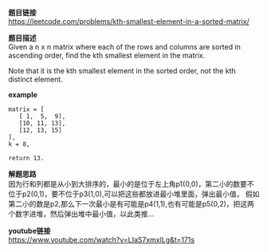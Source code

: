 **题目链接**  
https://leetcode.com/problems/kth-smallest-element-in-a-sorted-matrix/  

**题目描述**  
Given a n x n matrix where each of the rows and columns are sorted in ascending order, find the kth smallest element in the matrix.

Note that it is the kth smallest element in the sorted order, not the kth distinct element.

**example**  
```
matrix = [
   [ 1,  5,  9],
   [10, 11, 13],
   [12, 13, 15]
],
k = 8,

return 13.
```

**解题思路**  
因为行和列都是从小到大排序的，最小的是位于左上角p1(0,0)，第二小的数要不位于p2(0,1)，要不位于p3(1,0),可以把这些都放进最小堆里面，弹出最小值，
假如第二小的数是p2,那么下一次最小是有可能是p4(1,1),也有可能是p5(0,2)，把这两个数字进堆，然后弹出堆中最小值，以此类推...

**youtube链接**  
https://www.youtube.com/watch?v=LIaS7xmxlLg&t=171s
